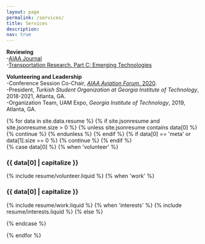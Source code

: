 ```yaml
---
layout: page
permalink: /services/
title: Services
description: 
nav: true
---
```


**Reviewing** <br/>
  -<a href="https://arc.aiaa.org/loi/aiaaj">AIAA Journal</a> <br/>
  -<a href="https://www.sciencedirect.com/journal/transportation-research-part-c-emerging-technologies">Transportation Research. Part C: Emerging Technologies</a> <br/> 


**Volunteering and Leadership** <br/>
 -Conference Session Co-Chair, <a href="https://www.aiaa.org/aviation"> _AIAA Aviation Forum_, 2020</a>. <br/>
 -President, _Turkish Student Organization at Georgia Institute of Technology_, 2018-2021, Atlanta, GA. <br/>
 -Organization Team, UAM Expo, _Georgia Institute of Technology_, 2019, Atlanta, GA. <br/>

 
<!-- Education,  Interests -->
   <article>
      <div class="cv">
        {% for data in site.data.resume %}
          {% if site.jsonresume and site.jsonresume.size > 0 %}
            {% unless site.jsonresume contains data[0] %}
              {% continue %}
            {% endunless %}
          {% endif %}
          {% if data[0] == 'meta' or data[1].size == 0 %} {% continue %} {% endif %}
          <a class="anchor" id="{{ data[0] }}"></a>
          <div class="card mt-3 p-3">
            <div>
              {% case data[0] %}
                {% when 'volunteer' %}
            <h3 class="card-title font-weight-medium">{{ data[0] | capitalize }}</h3>
{% include resume/volunteer.liquid %}
                {% when 'work' %}    
            <h3 class="card-title font-weight-medium">{{ data[0] | capitalize }}</h3>
{% include resume/work.liquid %}
                {% when 'interests' %}    
{% include resume/interests.liquid %}
                {% else %}

   {% endcase %}
   </div>
   </div>
   {% endfor %}
  </div>
</article>
    
<!---
**Funding Proposal Experience** <br/>
 -_ARPA-E_: DIFFERENTIATE (Design Intelligence Fostering Formidable Energy Reduction and Enabling Novel Totally Impactful Advanced Technology Enhancements) Program.
For now, this page is assumed to be a static description of your courses. You can convert it to a collection similar to `_projects/` so that you can have a dedicated page for each course.--->

